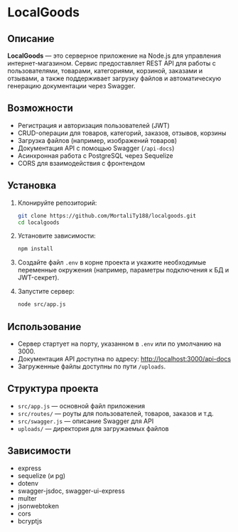 # LocalGoods

## Описание

**LocalGoods** — это серверное приложение на Node.js для управления интернет-магазином. Сервис предоставляет REST API для работы с пользователями, товарами, категориями, корзиной, заказами и отзывами, а также поддерживает загрузку файлов и автоматическую генерацию документации через Swagger.

## Возможности

- Регистрация и авторизация пользователей (JWT)
- CRUD-операции для товаров, категорий, заказов, отзывов, корзины
- Загрузка файлов (например, изображений товаров)
- Документация API с помощью Swagger (`/api-docs`)
- Асинхронная работа с PostgreSQL через Sequelize
- CORS для взаимодействия с фронтендом

## Установка

1. Клонируйте репозиторий:
   ```bash
   git clone https://github.com/MortaliTy188/localgoods.git
   cd localgoods
   ```

2. Установите зависимости:
   ```bash
   npm install
   ```

3. Создайте файл `.env` в корне проекта и укажите необходимые переменные окружения (например, параметры подключения к БД и JWT-секрет).

4. Запустите сервер:
   ```bash
   node src/app.js
   ```

## Использование

- Сервер стартует на порту, указанном в `.env` или по умолчанию на 3000.
- Документация API доступна по адресу: [http://localhost:3000/api-docs](http://localhost:3000/api-docs)
- Загруженные файлы доступны по пути `/uploads`.

## Структура проекта

- `src/app.js` — основной файл приложения
- `src/routes/` — роуты для пользователей, товаров, заказов и т.д.
- `src/swagger.js` — описание Swagger для API
- `uploads/` — директория для загружаемых файлов

## Зависимости

- express
- sequelize (и pg)
- dotenv
- swagger-jsdoc, swagger-ui-express
- multer
- jsonwebtoken
- cors
- bcryptjs
